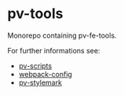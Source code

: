# pv-tools

Monorepo containing pv-fe-tools. 

For further informations see:

+ [pv-scripts](https://github.com/pro-vision/fe-tools/tree/master/packages/pv-scripts)
+ [webpack-config](https://github.com/pro-vision/fe-tools/tree/master/packages/webpack-config)
+ [pv-stylemark](https://github.com/pro-vision/fe-tools/tree/master/packages/pv-stylemark)